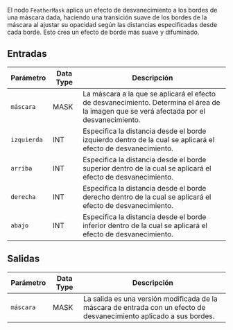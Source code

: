 El nodo `FeatherMask` aplica un efecto de desvanecimiento a los bordes de una máscara dada, haciendo una transición suave de los bordes de la máscara al ajustar su opacidad según las distancias especificadas desde cada borde. Esto crea un efecto de borde más suave y difuminado.

## Entradas

| Parámetro | Data Type | Descripción |
|-----------|--------------|-------------|
| `máscara`    | MASK         | La máscara a la que se aplicará el efecto de desvanecimiento. Determina el área de la imagen que se verá afectada por el desvanecimiento. |
| `izquierda`    | INT          | Especifica la distancia desde el borde izquierdo dentro de la cual se aplicará el efecto de desvanecimiento. |
| `arriba`     | INT          | Especifica la distancia desde el borde superior dentro de la cual se aplicará el efecto de desvanecimiento. |
| `derecha`   | INT          | Especifica la distancia desde el borde derecho dentro de la cual se aplicará el efecto de desvanecimiento. |
| `abajo`  | INT          | Especifica la distancia desde el borde inferior dentro de la cual se aplicará el efecto de desvanecimiento. |

## Salidas

| Parámetro | Data Type | Descripción |
|-----------|--------------|-------------|
| `máscara`    | MASK         | La salida es una versión modificada de la máscara de entrada con un efecto de desvanecimiento aplicado a sus bordes. |
